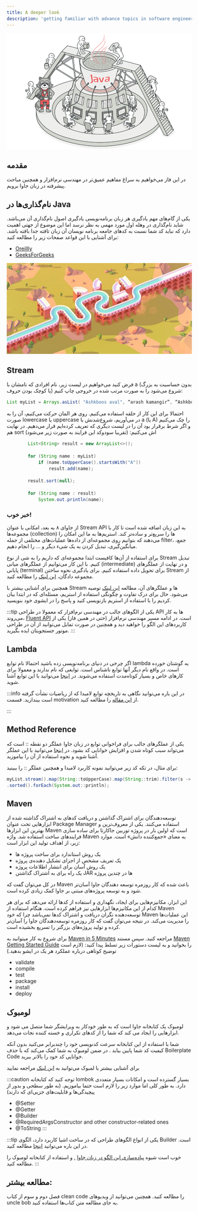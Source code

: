 ```yaml
---
title: A deeper look
description: 'getting familiar with advance topics in software engineering and also Java language'
---
```


![](./images/phase03-advanceJava.png)

## مقدمه

در این فاز می‌خواهیم به سراغ مفاهیم عمیق‌تر در مهندسی نرم‌افزار و همچنین مباحث پیشرفته در زبان جاوا برویم.

## نام‌گذاری‌ها در Java

یکی از گام‌های مهم یادگیری هر زبان برنامه‌نویسی یادگیری اصول نام‌گذاری آن می‌باشد. شاید نام‌گذاری در وهله اول مورد مهمی به نظر نرسد اما این موضوع از جهتی اهمیت دارد که نباید کد شما نسبت به کدهای جامعه برنامه نویسان آن زبان تافته جدا بافته باشد. برای آشنایی با این قواعد صفحات زیر را مطالعه کنید:

* [Oreillly](https://www.oreilly.com/library/view/java-8-pocket/9781491901083/ch01.html)
* [GeeksForGeeks](https://www.geeksforgeeks.org/java-naming-conventions/)

![](./images/phase03-stream.jpg)

## Stream

فرض کنید می‌خواهیم در لیست زیر، نام افرادی که نامشان با a (بدون حساسیت به بزرگ‌ یا کوچک بودن حروف) شروع می‌شود را به صورت مرتب شده در خروجی چاپ کنیم:

```java
List myList = Arrays.asList( "Ashkboos aval", “arash kamangir”, “Ashkboos panjom”, “ario Barzan”, “Leily”, "Majnoon", "bahram Goooor", "Amene");
```

احتمالا برای این کار از حلقه استفاده می‌کنیم. روی هر المان حرکت می‌کنیم، آن را به صورت lowercase یا uppercase در می‌آوریم، شروع‌شدنش با a (یا A) را چک می‌کنیم و اگر شرط برقرار بود آن را در لیست دیگری که تعریف کرده‌ایم قرار می‌دهیم. در نهایت هم sort اش می‌کنیم: (تقریبا سودوکد این فرایند به صورت زیر می‌شود)

```java
        List<String> result = new ArrayList<>();

        for (String name : myList)
            if (name.toUpperCase().startsWith("A"))
                result.add(name);

        result.sort(null);

        for (String name : result)
            System.out.println(name);
```

### خبر خوب!

از جاوای ۸ به بعد، امکانی با عنوان Stream API به این زبان اضافه شده است تا کار با مجموعه‌ها (collection) ها را سریع‌تر و ساده‌تر کند. استریم‌ها به ما این امکان را می‌دهند که بتوانیم روی مجموعه‌ای از داده‌ها عملیات‌های مختلفی از جمله filter، جمع، میانگین‌گیری، تبدیل کردن به یک شیء دیگر و … را انجام دهیم.

برای استفاده از آن‌ها کافیست ابتدا مجموعه‌ای که داریم را به شی از نوع Stream تبدیل کنیم.  با این کار می‌توانیم از عملگر‌های میانی (intermediate) و در نهایت از عملگر‌های پایانی (terminal) برای تحویل داده استفاده کنیم.
برای یادگیری نحوه ساختن Stream از مجموعه دادگان، [این لینک](https://www.geeksforgeeks.org/10-ways-to-create-a-stream-in-java/) را مطالعه کنید.

همچنین برای آشنایی بیشتر با Stream ها و عملگر‌های آن، مطالعه [این لینک](https://stackify.com/streams-guide-java-8/) توصیه می‌شود.
حال برای درک تفاوت و چگونگی استفاده از استریم، مسئله‌ای که در ابتدا بیان کردیم را با استفاده از استریم‌ بازنویسی کنید و پاسخ را در ایشوی خود بنویسید.

:::tip
یکی از الگوهای جالب در مهندسی نرم‌افزار که معمولا در طراحی API ها به کار می‌روند، [Fluent API](https://java-design-patterns.com/patterns/fluentinterface/#explanation) است. در ادامه مسیر مهندسی نرم‌افزار (حتی در همین فاز) یکی از کاربردهای این الگو‌ را خواهید دید و همچنین در صورت تمایل می‌توانید از آن در طراحی موتور جستجویتان ایده بگیرید.
:::

## Lambda

اگر چرخی در دنیای برنامه‌نویسی زده باشید احتمالا نام توابع lambda به گوشتان خورده است. در واقع نام دیگر آنها توابع ناشناس است. توابعی که نام ندارند و معمولا برای کار‌های خاص و بسیار کوتاه‌مدت استفاده می‌شوند. در [اینجا](https://www.w3schools.com/java/java_lambda.asp) می‌توانید با این توابع آشنا شوید.

:::info
در این باره می‌توانید نگاهی به تاریخچه توابع لامبدا که از ریاضیات نشأت گرفته است بیندازید. قسمت motivation از [این مقاله](https://en.wikipedia.org/wiki/Lambda_calculus#Motivation) را مطالعه کنید.

:::


## Method Reference

یکی از عملگرهای جالب برای فراخوانی توابع در زبان جاوا عملگر دو نقطه :: است که می‌تواند سبب کوتاه‌ شدن و افزایش خوانایی کد بشود. در [اینجا](https://www.baeldung.com/java-method-references) می‌توانید با این عملگر آشنا شوید و نحوه استفاده از آن را بیاموزید.

برای مثال، در تکه کد زیر می‌توانید نمونه‌ کاربرد لامبدا و همچنین عملگر :: را ببینید:

```java
myList.stream().map(String::toUpperCase).map(String::trim).filter(s -> s.startsWith("A"))
.sorted().forEach(System.out::println);
```

## Maven

توسعه‌دهندگان برای اشتراک گذاشتن و دریافت کدهای به اشتراک گذاشته شده از ابزارهایی تحت عنوان Package Manager استفاده می‌‌کنند. یکی از معروف‌ترین و بهترین این ابزار‌ها Maven است که اولین بار در پروژه توربین جاکارتا برای ساده سازی فرایندهای ساخت استفاده شد. واژه Maven به معنای «جمع‌کننده دانش» است. موارد زیر، از اهداف تولید این ابزار است:

* یک روش استاندارد برای ساخت پروژه ها
* یک تعریف مشخص از اجزای تشکیل دهنده‌ی پروژه
* یک روش آسان برای انتشار اطلاعات پروژه
* یک راه برای به اشتراک گذاشتن JAR ها در چندین پروژه

در کل می‌توان گفت که Maven باعث شده که کار روزمره توسعه دهندگان جاوا آسان‌تر شود و به توسعه پروژه‌های مبتنی بر جاوا کمک زیادی کرده است.

این ابزار، مکانیزم‌هایی برای ایجاد، نگهداری و استفاده از کدها ارائه می‌دهد که برای هر کدام از این مکانیزم‌ها ابزارهایی نیز فراهم کرده است. هنگام استفاده از Maven
توسعه‌دهنده نگران دریافت و اشتراک کدها نمی‌باشد چرا که خود Maven
این عملیات‌ها را مدیریت می‌کند. در نتیجه می‌توان گفت که کار روزمره توسعه‌دهندگان جاوا را آسان‌تر کرده و تولید پروژه‌های بزرگتر را تسریع بخشیده است.

برای شروع به کار میتوانید به [Maven in 5 Minutes](https://maven.apache.org/guides/getting-started/maven-in-five-minutes.html) مراجعه کنید.
سپس مستند [Maven Getting Started Guide](https://maven.apache.org/guides/getting-started/index.html) را بخوانید و به لیست دستورات زیر تسلط پیدا  کنید:
(لازم است توضیح کوتاهی درباره عملکرد هر یک در ایشو بدهید.)

* validate
* compile
* test
* package
* install
* deploy

## لومبوک
لومبوک یک کتابخانه جاوا است که به طور خودکار به ویرایشگر شما متصل می شود و ابزارهایی را ایجاد می کند که شما را از کدهای تکراری و خسته کننده نجات می‌دهد.

شما با استفاده از این کتابخانه سرعت کدنویسی خود را چندبرابر می‌کنید بدون آنکه کیفیت کد شما پایین بیاید . در ضمن لومبوک به شما کمک می‌کند که با حذف Boilerplate Code خوانایی کد خود را بالاتر ببرید.

برای آشنایی بیشتر با لمبوک می‌توانید به [این لینک](https://javacup.ir/introduction-to-lombok/) مراجعه نمایید

:::caution
توجه کنید که کتابخانه lombok بسیار گسترده است و امکانات بسیار متعددی دارد. به طور کلی اما موارد زیر را لازم است حتما بیاموزیم. (به طور سطحی و بدور از پیچیدگی‌ها و قابلیت‌های جزیی‌ای که دارند)

* @Setter
* @Getter
* @Builder
* @RequiredArgsConstructor and other constructor-related ones
* @ToString
:::

:::tip
یکی از انواع الگو‌های طراحی که در ساخت اشیا کاربرد دارد، الگوی Builder است. در این باره می‌توانید [اینجا](https://refactoring.guru/design-patterns/builder) مطالعه کنید.

خوب است شیوه [پیاده‌سازی این الگو در زبان جاوا](https://www.baeldung.com/java-builder-pattern) , و استفاده از کتابخانه لومبوک را مطالعه کنید.
:::

## مطالعه بیشتر:
فصل دوم و سوم از کتاب clean code را مطالعه کنید. همچنین می‌توانید از ویدیو‌های uncle bob به جای مطالعه متن کتاب‌ها استفاده کنید.
